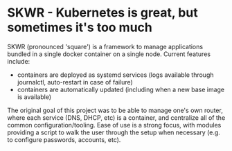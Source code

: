 # SKWR - Kubernetes is great, but sometimes it's too much

SKWR (pronounced 'square') is a framework to manage applications bundled in a single docker container on a single node. Current features include:

* containers are deployed as systemd services (logs available through journalctl, auto-restart in case of failure)
* containers are automatically updated (including when a new base image is available)

The original goal of this project was to be able to manage one's own router, where each service (DNS, DHCP, etc) is a container, and centralize all of the common configuration/tooling. Ease of use is a strong focus, with modules providing a script to walk the user through the setup when necessary (e.g. to configure passwords, accounts, etc).

